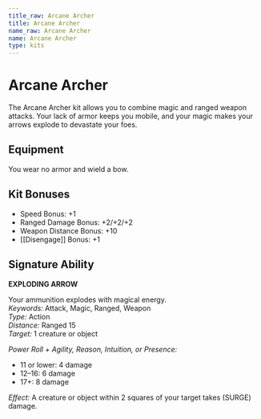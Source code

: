 ```yaml
---
title_raw: Arcane Archer
title: Arcane Archer
name_raw: Arcane Archer
name: Arcane Archer
type: kits
---
```


# Arcane Archer

The Arcane Archer kit allows you to combine magic and ranged weapon attacks. Your lack of armor keeps you mobile, and your magic makes your arrows explode to devastate your foes.

## Equipment

You wear no armor and wield a bow.

## Kit Bonuses

- Speed Bonus: +1
- Ranged Damage Bonus: +2/+2/+2
- Weapon Distance Bonus: +10
- [[Disengage]] Bonus: +1

## Signature Ability

**EXPLODING ARROW**

Your ammunition explodes with magical energy.\
*Keywords:* Attack, Magic, Ranged, Weapon\
*Type:* Action\
*Distance:* Ranged 15\
*Target:* 1 creature or object

*Power Roll + Agility, Reason, Intuition, or Presence:*

- 11 or lower: 4 damage
- 12–16: 6 damage
- 17+: 8 damage

*Effect:* A creature or object within 2 squares of your target takes (SURGE) damage.
